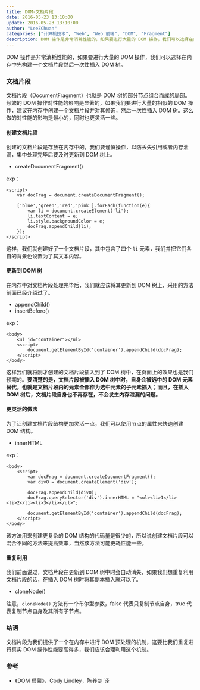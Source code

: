 ```yaml
---
title: DOM-文档片段
date: 2016-05-23 13:10:00
update: 2016-05-23 13:10:00
author: "LeeZChuan"
categories: ["计算机技术", "Web", "Web 前端", "DOM", "Fragment"]
description: DOM 操作是非常消耗性能的，如果要进行大量的 DOM 操作，我们可以选择在内存中先构建一个文档片段然后一次性插入 DOM 树。
---
```




DOM 操作是非常消耗性能的，如果要进行大量的 DOM 操作，我们可以选择在内存中先构建一个文档片段然后一次性插入 DOM 树。

<!-- truncate -->

### 文档片段

文档片段（DocumentFragment）也就是 DOM 树的部分节点组合而成的局部。频繁的 DOM 操作对性能的影响是显著的，如果我们要进行大量的相似的 DOM 操作，建议在内存中创建一个文档片段并对其修饰，然后一次性插入 DOM 树。这么做的对性能的影响是最小的，同时也更灵活一些。

#### 创建文档片段

创建的文档片段是存放在内存中的，我们要谨慎操作，以防丢失引用或者内存泄漏，集中处理完毕后要及时更新到 DOM 树上。

- createDocumentFragment()

exp：

    <script>
        var docFrag = document.createDocumentFragment();

        ['blue','green','red','pink'].forEach(function(e){
            var li = document.createElement('li');
            li.textContent = e;
            li.style.backgroundColor = e;
            docFrag.appendChild(li);
        });
    </script>

这样，我们就创建好了一个文档片段，其中包含了四个 `li` 元素，我们并把它们各自的背景色设置为了其文本内容。

#### 更新到 DOM 树

在内存中对文档片段处理完毕后，我们就应该将其更新到 DOM 树上，采用的方法前面已经介绍过了。

- appendChild()
- insertBefore()

exp：

    <body>
        <ul id="container"></ul>
        <script>
            document.getElementById('container').appendChild(docFrag);
        </script>
    </body>

这样我们就将刚才创建的文档片段插入到了 DOM 树中，在页面上的效果也是我们预期的。**要清楚的是，文档片段被插入 DOM 树中时，自身会被选中的 DOM 元素替代，也就是文档片段内的元素全都作为选中元素的子元素插入；而且，在插入 DOM 树后，文档片段自身也不再存在，不会发生内存泄漏的问题。**

#### 更灵活的做法

为了让创建文档片段结构更加灵活一点，我们可以使用节点的属性来快速创建 DOM 结构。

- innerHTML

exp：

    <body>
        <script>
            var docFrag = document.createDocumentFragment();
            var divO = document.createElement('div');

            docFrag.appendChild(divO);
            docFrag.querySelector('div').innerHTML = "<ul><li>1</li><li>2</li><li>3</li></ul>";

            document.getElementById('container').appendChild(docFrag);
        </script>
    </body>

该方法用来创建更复杂的 DOM 结构的代码量是很少的，所以说创建文档片段可以混合不同的方法来提高效率，当然该方法可能更耗性能一些。

#### 重复利用

我们前面说过，文档片段在更新到 DOM 树中时会自动消失，如果我们想重复利用文档片段的话，在插入 DOM 树时将其副本插入就可以了。

- cloneNode()

    <script>
        document.getElementById('container').appendChild(docFrag.cloneNode(true));
    </script>

注意，`cloneNode()` 方法有一个布尔型参数，false 代表只复制节点自身，true 代表复制节点自身及其所有子节点。

### 结语

文档片段为我们提供了一个在内存中进行 DOM 预处理的机制，这要比我们重复进行真实 DOM 操作性能要高得多，我们应该合理利用这个机制。

### 参考

- 《DOM 启蒙》，Cody Lindley，陈养剑 译
